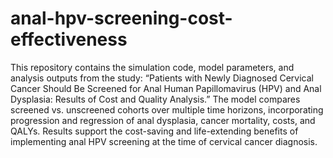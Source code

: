 # anal-hpv-screening-cost-effectiveness
This repository contains the simulation code, model parameters, and analysis outputs from the study: “Patients with Newly Diagnosed Cervical Cancer Should Be Screened for Anal Human Papillomavirus (HPV) and Anal Dysplasia: Results of Cost and Quality Analysis.” The model compares screened vs. unscreened cohorts over multiple time horizons, incorporating progression and regression of anal dysplasia, cancer mortality, costs, and QALYs. Results support the cost-saving and life-extending benefits of implementing anal HPV screening at the time of cervical cancer diagnosis.
